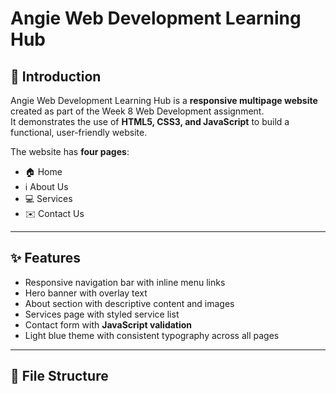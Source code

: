 # Angie Web Development Learning Hub

## 📌 Introduction
Angie Web Development Learning Hub is a **responsive multipage website** created as part of the Week 8 Web Development assignment.  
It demonstrates the use of **HTML5, CSS3, and JavaScript** to build a functional, user-friendly website.  

The website has **four pages**:
- 🏠 Home  
- ℹ️ About Us  
- 💻 Services  
- ✉️ Contact Us  

---

## ✨ Features
- Responsive navigation bar with inline menu links  
- Hero banner with overlay text  
- About section with descriptive content and images  
- Services page with styled service list  
- Contact form with **JavaScript validation**  
- Light blue theme with consistent typography across all pages  

---

## 📂 File Structure

